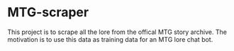 # MTG-scraper
This project is to scrape all the lore from the offical MTG story archive. 
The motivation is to use this data as training data for an MTG lore chat bot.
